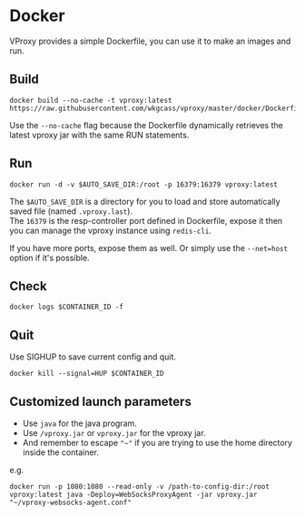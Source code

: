 # Docker

VProxy provides a simple Dockerfile, you can use it to make an images and run.

## Build

```
docker build --no-cache -t vproxy:latest https://raw.githubusercontent.com/wkgcass/vproxy/master/docker/Dockerfile
```

Use the `--no-cache` flag because the Dockerfile dynamically retrieves the latest vproxy jar with the same RUN statements.

## Run

```
docker run -d -v $AUTO_SAVE_DIR:/root -p 16379:16379 vproxy:latest
```

The `$AUTO_SAVE_DIR` is a directory for you to load and store automatically saved file (named `.vproxy.last`).  
The `16379` is the resp-controller port defined in Dockerfile, expose it then you can manage the vproxy instance using `redis-cli`.

If you have more ports, expose them as well. Or simply use the `--net=host` option if it's possible.

## Check

```
docker logs $CONTAINER_ID -f
```

## Quit

Use SIGHUP to save current config and quit.

```
docker kill --signal=HUP $CONTAINER_ID
```

## Customized launch parameters

* Use `java` for the java program.
* Use `/vproxy.jar` or `vproxy.jar` for the vproxy jar.
* And remember to escape `"~"` if you are trying to use the home directory inside the container.

e.g.

```
docker run -p 1080:1080 --read-only -v /path-to-config-dir:/root vproxy:latest java -Deploy=WebSocksProxyAgent -jar vproxy.jar "~/vproxy-websocks-agent.conf"
```

